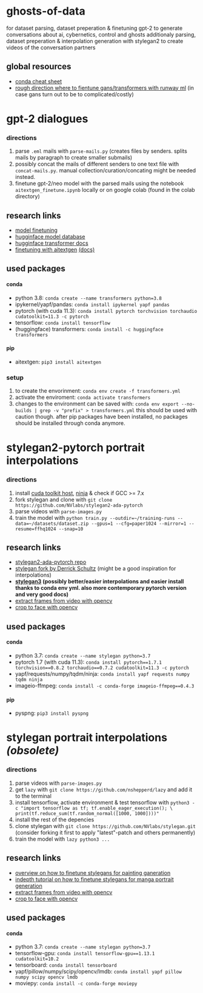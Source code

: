 # ghosts-of-data

for dataset parsing, dataset preperation & finetuning gpt-2 to generate conversations about ai, cybernetics, control and ghosts
additionaly parsing, dataset preperation & interpolation generation with stylegan2 to create videos of the conversation partners

## global resources

- [conda cheat sheet](https://docs.conda.io/projects/conda/en/4.6.0/_downloads/52a95608c49671267e40c689e0bc00ca/conda-cheatsheet.pdf)
- [rough direction where to fientune gans/transformers with runway ml](https://runwayml.com/training/) (in case gans turn out to be to complicated/costly)

# gpt-2 dialogues

### directions

1. parse `.eml` mails with `parse-mails.py` (creates files by senders. splits mails by paragraph to create smaller submails)
2. possibly concat the mails of different senders to one text file with `concat-mails.py`. manual collection/curation/concating might be needed instead.
3. finetune gpt-2/neo model with the parsed mails using the notebook `aitextgen_finetune.ipynb` locally or on google colab (found in the colab directory)

## research links

- [model finetuning](https://www.philschmid.de/fine-tune-a-non-english-gpt-2-model-with-huggingface)
- [hugginface model database](https://huggingface.co/models)
- [hugginface transformer docs](https://huggingface.co/transformers/)
- [finetuning with aitextgen](https://github.com/minimaxir/aitextgen) [(docs)](https://docs.aitextgen.io/)

## used packages

#### conda

- python 3.8: `conda create --name transformers python=3.8`
- ipykernel/yapf/pandas: `conda install ipykernel yapf pandas`
- pytorch (with cuda 11.3): `conda install pytorch torchvision torchaudio cudatoolkit=11.3 -c pytorch`
- tensorflow: `conda install tensorflow `
- (huggingface) transformers: `conda install -c huggingface transformers`

#### pip

- aitextgen: `pip3 install aitextgen`

### setup

1. to create the envorinment: `conda env create -f transformers.yml`
2. activate the enviroment: `conda activate transformers`
3. changes to the environment can be saved with: `conda env export --no-builds | grep -v "prefix" > transformers.yml` this should be used with caution though. after pip packages have been installed, no packages should be installed through conda anymore.

# stylegan2-pytorch portrait interpolations

### directions

1. install [cuda toolkit host](https://developer.nvidia.com/cuda-toolkit), [ninja](https://ninja-build.org/) & check if GCC >= 7.x
2. fork stylegan and clone with `git clone https://github.com/NVlabs/stylegan2-ada-pytorch`
3. parse videos with `parse-images.py`
4. train the model with `python train.py --outdir=~/training-runs --data=~/datasets/dataset.zip --gpus=1 --cfg=paper1024 --mirror=1 --resume=ffhq1024 --snap=10`

## research links

- [stylegan2-ada-pytorch repo](https://github.com/NVlabs/stylegan2-ada-pytorch)
- [stylegan fork by Derrick Schultz](https://github.com/dvschultz/stylegan2-ada-pytorch) (might be a good inspiration for interpolations)
- **[stylegan3](https://github.com/NVlabs/stylegan3) (possibly better/easier interpolations and easier install thanks to conda env yml. also more contemporary pytorch version and very good docs)**
- [extract frames from video with opencv](https://medium.com/@iKhushPatel/convert-video-to-images-images-to-video-using-opencv-python-db27a128a481)
- [crop to face with opencv](https://www.geeksforgeeks.org/cropping-faces-from-images-using-opencv-python/)

## used packages

#### conda

- python 3.7: `conda create --name stylegan python=3.7`
- pytorch 1.7 (with cuda 11.3): `conda install pytorch==1.7.1 torchvision==0.8.2 torchaudio==0.7.2 cudatoolkit=11.3 -c pytorch`
- yapf/requests/numpy/tqdm/ninja: `conda install yapf requests numpy tqdm ninja`
- imageio-ffmpeg: `conda install -c conda-forge imageio-ffmpeg==0.4.3`

#### pip

- pyspng: `pip3 install pyspng`

# stylegan portrait interpolations _(obsolete)_

### directions

1. parse videos with `parse-images.py`
2. get `lazy` with `git clone https://github.com/nshepperd/lazy` and add it to the terminal
3. install tensorflow, activate environment & test tensorflow with `python3 -c "import tensorflow as tf; tf.enable_eager_execution(); \ print(tf.reduce_sum(tf.random_normal([1000, 1000])))"`
4. install the rest of the depencies
5. clone stylegan with `git clone https://github.com/NVlabs/stylegan.git` (consider forking it first to apply "latest"-patch and others permanently)
6. train the model with `lazy python3 ...`

## research links

- [overview on how to finetune stylegans for painting ganeration](https://towardsdatascience.com/how-i-built-9-gans-an-ai-generated-art-gallery-app-part-1-277b24718e2)
- [indepth tutorial on how to finetune stylegans for manga portrait generation](https://www.gwern.net/Faces#interpolations)
- [extract frames from video with opencv](https://medium.com/@iKhushPatel/convert-video-to-images-images-to-video-using-opencv-python-db27a128a481)
- [crop to face with opencv](https://www.geeksforgeeks.org/cropping-faces-from-images-using-opencv-python/)

## used packages

#### conda

- python 3.7: `conda create --name stylegan python=3.7`
- tensorflow-gpu: `conda install tensorflow-gpu==1.13.1 cudatoolkit=10.2`
- tensorboard: `conda install tensorboard`
- yapf/pillow/numpy/scipy/opencv/lmdb: `conda install yapf pillow numpy scipy opencv lmdb`
- moviepy: `conda install -c conda-forge moviepy`
